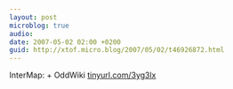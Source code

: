 ```yaml
---
layout: post
microblog: true
audio: 
date: 2007-05-02 02:00 +0200
guid: http://xtof.micro.blog/2007/05/02/t46926872.html
---
```

InterMap: + OddWiki [tinyurl.com/3yg3lx](http://tinyurl.com/3yg3lx)
